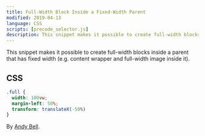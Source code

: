 ```yaml
---
title: Full-Width Block Inside a Fixed-Width Parent
modified: 2019-04-13
language: CSS
scripts: [precode_selector.js]
description: This snippet makes it possible to create full-width blocks inside a parent that has fixed width
---
```


This snippet makes it possible to create full-width blocks inside a parent that has fixed width (e.g. content wrapper and full-width image inside it).

## CSS

```css
.full {
  width: 100vw;
  margin-left: 50%;
  transform: translateX(-50%)
}
```

By [Andy Bell](//andy-bell.design/wrote/creating-a-full-bleed-css-utility/).
